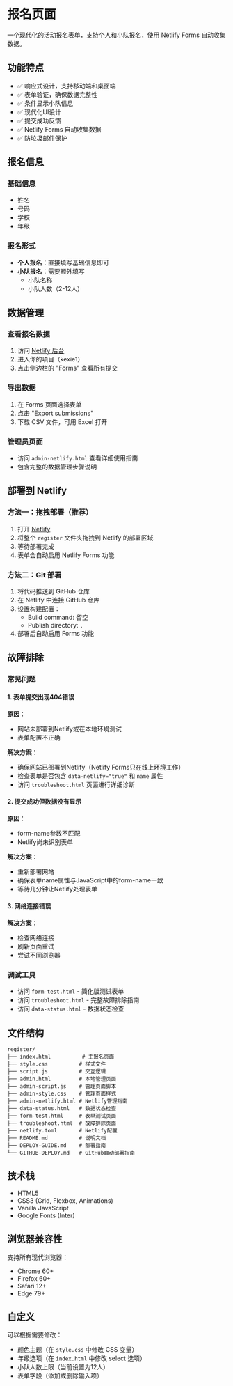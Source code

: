 # 报名页面

一个现代化的活动报名表单，支持个人和小队报名，使用 Netlify Forms 自动收集数据。

## 功能特点

- ✅ 响应式设计，支持移动端和桌面端
- ✅ 表单验证，确保数据完整性
- ✅ 条件显示小队信息
- ✅ 现代化UI设计
- ✅ 提交成功反馈
- ✅ Netlify Forms 自动收集数据
- ✅ 防垃圾邮件保护

## 报名信息

### 基础信息
- 姓名
- 号码
- 学校
- 年级

### 报名形式
- **个人报名**：直接填写基础信息即可
- **小队报名**：需要额外填写
  - 小队名称
  - 小队人数（2-12人）

## 数据管理

### 查看报名数据
1. 访问 [Netlify 后台](https://app.netlify.com/)
2. 进入你的项目（kexie1）
3. 点击侧边栏的 "Forms" 查看所有提交

### 导出数据
1. 在 Forms 页面选择表单
2. 点击 "Export submissions"
3. 下载 CSV 文件，可用 Excel 打开

### 管理员页面
- 访问 `admin-netlify.html` 查看详细使用指南
- 包含完整的数据管理步骤说明

## 部署到 Netlify

### 方法一：拖拽部署（推荐）
1. 打开 [Netlify](https://app.netlify.com/)
2. 将整个 `register` 文件夹拖拽到 Netlify 的部署区域
3. 等待部署完成
4. 表单会自动启用 Netlify Forms 功能

### 方法二：Git 部署
1. 将代码推送到 GitHub 仓库
2. 在 Netlify 中连接 GitHub 仓库
3. 设置构建配置：
   - Build command: 留空
   - Publish directory: `.`
4. 部署后自动启用 Forms 功能

## 故障排除

### 常见问题

#### 1. 表单提交出现404错误
**原因**：
- 网站未部署到Netlify或在本地环境测试
- 表单配置不正确

**解决方案**：
- 确保网站已部署到Netlify（Netlify Forms只在线上环境工作）
- 检查表单是否包含 `data-netlify="true"` 和 `name` 属性
- 访问 `troubleshoot.html` 页面进行详细诊断

#### 2. 提交成功但数据没有显示
**原因**：
- form-name参数不匹配
- Netlify尚未识别表单

**解决方案**：
- 重新部署网站
- 确保表单name属性与JavaScript中的form-name一致
- 等待几分钟让Netlify处理表单

#### 3. 网络连接错误
**解决方案**：
- 检查网络连接
- 刷新页面重试
- 尝试不同浏览器

### 调试工具
- 访问 `form-test.html` - 简化版测试表单
- 访问 `troubleshoot.html` - 完整故障排除指南
- 访问 `data-status.html` - 数据状态检查

## 文件结构

```
register/
├── index.html          # 主报名页面
├── style.css          # 样式文件
├── script.js          # 交互逻辑
├── admin.html         # 本地管理页面
├── admin-script.js    # 管理页面脚本
├── admin-style.css    # 管理页面样式
├── admin-netlify.html # Netlify管理指南
├── data-status.html   # 数据状态检查
├── form-test.html     # 表单测试页面
├── troubleshoot.html  # 故障排除页面
├── netlify.toml       # Netlify配置
├── README.md          # 说明文档
├── DEPLOY-GUIDE.md    # 部署指南
└── GITHUB-DEPLOY.md   # GitHub自动部署指南
```

## 技术栈

- HTML5
- CSS3 (Grid, Flexbox, Animations)
- Vanilla JavaScript
- Google Fonts (Inter)

## 浏览器兼容性

支持所有现代浏览器：
- Chrome 60+
- Firefox 60+
- Safari 12+
- Edge 79+

## 自定义

可以根据需要修改：
- 颜色主题（在 `style.css` 中修改 CSS 变量）
- 年级选项（在 `index.html` 中修改 select 选项）
- 小队人数上限（当前设置为12人）
- 表单字段（添加或删除输入项）
